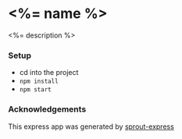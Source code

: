 # <%= name %>
<%= description %>

### Setup
- cd into the project
- `npm install`
- `npm start`

### Acknowledgements
This express app was generated by [sprout-express](https://github.com/carrot/sprout-express)
